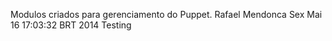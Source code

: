 Modulos criados para gerenciamento do Puppet. 
Rafael Mendonca Sex Mai 16 17:03:32 BRT 2014
Testing
